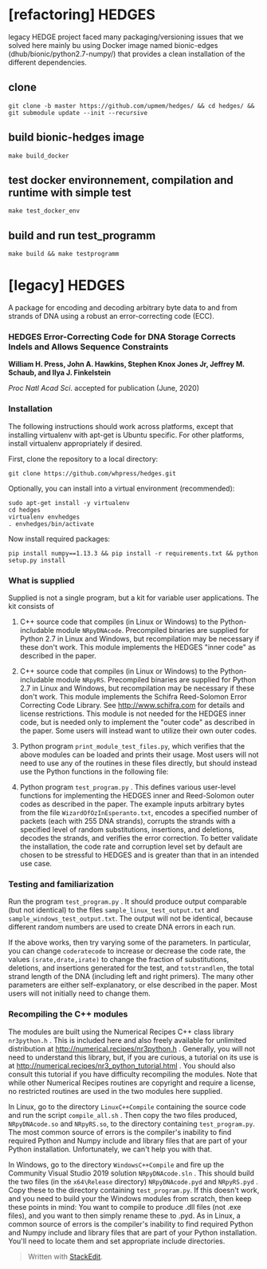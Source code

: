 #  [refactoring] HEDGES

legacy HEDGE project faced many packaging/versioning issues that we solved here
mainly bu using Docker image named bionic-edges (dhub/bionic/python2.7-numpy/) that provides a clean installation
of the different dependencies.

## clone
```
git clone -b master https://github.com/upmem/hedges/ && cd hedges/ && git submodule update --init --recursive
```
## build bionic-hedges image

```
make build_docker
```

## test docker environnement, compilation and runtime with simple test
```
make test_docker_env
```

## build and run test_programm
```
make build && make testprogramm
```

# [legacy] HEDGES

A package for encoding and decoding arbitrary byte data to and from strands of DNA using a robust an error-correcting code (ECC).

### HEDGES Error-Correcting Code for DNA Storage Corrects Indels and Allows Sequence Constraints

**William H. Press, John A. Hawkins, Stephen Knox Jones Jr, Jeffrey M. Schaub, and Ilya J. Finkelstein**

*Proc Natl Acad Sci*. accepted for publication (June, 2020)

### Installation

The following instructions should work across platforms, except that installing virtualenv with apt-get is Ubuntu specific. For other platforms, install virtualenv appropriately if desired.

First, clone the repository to a local directory:

```
git clone https://github.com/whpress/hedges.git
```

Optionally, you can install into a virtual environment (recommended):

```
sudo apt-get install -y virtualenv
cd hedges
virtualenv envhedges
. envhedges/bin/activate
```

Now install required packages:

```
pip install numpy==1.13.3 && pip install -r requirements.txt && python setup.py install
```

### What is supplied
Supplied is not a single program, but a kit for variable user applications.  The kit consists of

1. C++ source code that compiles (in Linux or Windows) to the Python-includable module `NRpyDNAcode`.  Precompiled binaries are supplied for Python 2.7 in Linux and Windows, but recompilation may be necessary if these don't work.  This module implements the HEDGES "inner code" as described in the paper.

2.  C++ source code that compiles (in Linux or Windows) to the Python-includable module `NRpyRS`.  Precompiled binaries are supplied for Python 2.7 in Linux and Windows, but recompilation may be necessary if these don't work.  This module implements the Schifra Reed-Solomon Error Correcting Code Library.  See http://www.schifra.com  for details and license restrictions.  This module is not needed for the HEDGES inner code, but is needed only to implement the "outer code" as described in the paper.  Some users will instead want to utilize their own outer codes.
 
3.  Python program `print_module_test_files.py`, which verifies that the above modules can be loaded and prints their usage.  Most users will not need to use any of the routines in these files directly, but should instead use the Python functions in the following file:
 
4. Python program `test_program.py` .  This defines various user-level functions for implementing the HEDGES inner and Reed-Solomon outer codes as described in the paper.  The example inputs arbitrary bytes from the file `WizardOfOzInEsperanto.txt`, encodes a specified number of packets (each with 255 DNA strands), corrupts the strands with a specified level of random substitutions, insertions, and deletions, decodes the strands, and verifies the error correction.  To better validate the installation, the code rate and corruption level set by default are chosen to be stressful to HEDGES and is greater than that in an intended use case. 

### Testing and familiarization

Run the program `test_program.py` .  It should produce output comparable (but not identical) to the files `sample_linux_test_output.txt` and `sample_windows_test_output.txt`.  The output will not be identical, because different random numbers are used to create DNA errors in each run.

If the above works, then try varying some of the parameters.  In particular, you can change `coderatecode` to increase or decrease the code rate, the values `(srate,drate,irate)` to change the fraction of substitutions, deletions, and insertions generated for the test, and `totstrandlen`, the total strand length of the DNA (including left and right primers).  The many other parameters are either self-explanatory, or else described in the paper.  Most users will not initially need to change them.

### Recompiling the C++ modules

The modules are built using the Numerical Recipes C++ class library `nr3python.h` . This is included here and also freely available for unlimited distribution at http://numerical.recipes/nr3python.h .  Generally, you will not need to understand this library, but, if you are curious, a tutorial on its use is at http://numerical.recipes/nr3_python_tutorial.html .  You should also consult this tutorial if you have difficulty recompiling the modules.  Note that while other Numerical Recipes routines are copyright and require a license, no restricted routines are used in the two modules here supplied.

In Linux, go to the directory `LinuxC++Compile` containing the source code and run the script `compile_all.sh` .  Then copy the two files produced, `NRpyDNAcode.so` and `NRpyRS.so`, to the directory containing `test_program.py`.  The most common source of errors is the compiler's inability to find required Python and Numpy include and library files that are part of your Python installation.  Unfortunately, we can't help you with that.

In Windows, go to the directory `WindowsC++Compile` and fire up the Community Visual Studio 2019 solution `NRpyDNAcode.sln` .  This should build the two files (in the `x64\Release` directory) `NRpyDNAcode.pyd` and `NRpyRS.pyd` .  Copy these to the directory containing `test_program.py`.   If this doesn't work, and you need to build your the Windows modules from scratch, then keep these points in mind:  You want to compile to produce .dll files (not .exe files), and you want to then simply rename these to .pyd.  As in Linux, a common source of errors is the compiler's inability to find required Python and Numpy include and library files that are part of your Python installation.  You'll need to locate them and set appropriate include directories.

> Written with [StackEdit](https://stackedit.io/).
